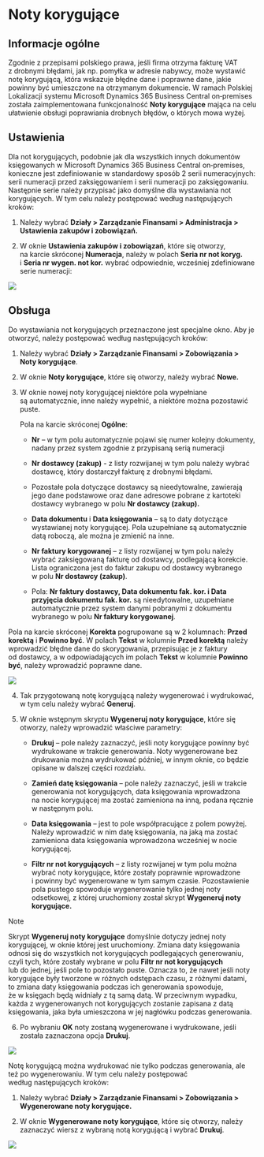 # Noty korygujące

## Informacje ogólne

 Zgodnie z przepisami polskiego prawa, jeśli firma otrzyma fakturę VAT
 z drobnymi błędami, jak np. pomyłka w adresie nabywcy, może wystawić
 notę korygującą, która wskazuje błędne dane i poprawne dane, jakie
 powinny być umieszczone na otrzymanym dokumencie. W ramach Polskiej
 Lokalizacji systemu Microsoft Dynamics 365 Business Central
 on‑premises została zaimplementowana funkcjonalność **Noty
 korygujące** mająca na celu ułatwienie obsługi poprawiania drobnych
 błędów, o których mowa wyżej.

## Ustawienia

 Dla not korygujących, podobnie jak dla wszystkich innych dokumentów
 księgowanych w Microsoft Dynamics 365 Business Central on‑premises,
 konieczne jest zdefiniowanie w standardowy sposób 2 serii
 numeracyjnych: serii numeracji przed zaksięgowaniem i serii numeracji
 po zaksięgowaniu. Następnie serie należy przypisać jako domyślne
 dla wystawiania not korygujących. W tym celu należy postępować
 według następujących kroków:

1.  Należy wybrać **Działy \> Zarządzanie Finansami \> Administracja \>
     Ustawienia zakupów i zobowiązań.**

2.  W oknie **Ustawienia zakupów i zobowiązań**, które się otworzy,
     na karcie skróconej **Numeracja**, należy w polach **Seria nr not
     koryg.** i **Seria nr wygen. not kor.** wybrać odpowiednie,
     wcześniej zdefiniowane serie numeracji:

  ![](media/image325.png)

## Obsługa

 Do wystawiania not korygujących przeznaczone jest specjalne okno.
 Aby je otworzyć, należy postępować według następujących kroków:

1.  Należy wybrać **Działy \> Zarządzanie Finansami \> Zobowiązania \>
    Noty korygujące**.

2.  W oknie **Noty korygujące**, które się otworzy, należy wybrać
    **Nowe.**

3.  W oknie nowej noty korygującej niektóre pola wypełniane
    są automatycznie, inne należy wypełnić, a niektóre można pozostawić
    puste.

    Pola na karcie skróconej **Ogólne**:

    -   **Nr** – w tym polu automatycznie pojawi się numer kolejny
         dokumenty, nadany przez system zgodnie z przypisaną serią
         numeracji
    
    -   **Nr dostawcy (zakup)** - z listy rozwijanej w tym polu należy
         wybrać dostawcę, który dostarczył fakturę z drobnymi błędami.
    
    -   Pozostałe pola dotyczące dostawcy są nieedytowalne, zawierają jego
         dane podstawowe oraz dane adresowe pobrane z kartoteki dostawcy
         wybranego w polu **Nr dostawcy (zakup).**
    
    -   **Data dokumentu** i **Data księgowania** – są to daty dotyczące
         wystawianej noty korygującej. Pola uzupełniane są automatycznie
         datą roboczą, ale można je zmienić na inne.
    
    -   **Nr faktury korygowanej** – z listy rozwijanej w tym polu należy
         wybrać zaksięgowaną fakturę od dostawcy, podlegającą korekcie.
         Lista ograniczona jest do faktur zakupu od dostawcy wybranego
         w polu **Nr dostawcy (zakup)**.
    
    -   Pola: **Nr faktury dostawcy, Data dokumentu fak. kor. i Data
         przyjęcia dokumentu fak. kor.** są nieedytowalne, uzupełniane
         automatycznie przez system danymi pobranymi z dokumentu wybranego
         w polu **Nr faktury korygowanej**.

 Pola na karcie skróconej **Korekta** pogrupowane są w 2 kolumnach:
 **Przed korektą** i **Powinno być**. W polach **Tekst** w kolumnie
 **Przed korektą** należy wprowadzić błędne dane do skorygowania,
 przepisując je z faktury od dostawcy, a w odpowiadających im polach
 **Tekst** w kolumnie **Powinno być**, należy wprowadzić poprawne dane.

  ![](media/image326.png)

4.  Tak przygotowaną notę korygującą należy wygenerować i wydrukować,
     w tym celu należy wybrać **Generuj**.

5.  W oknie wstępnym skryptu **Wygeneruj noty korygujące**, które się
    otworzy, należy wprowadzić właściwe parametry:

    -   **Drukuj** – pole należy zaznaczyć, jeśli noty korygujące powinny
         być wydrukowane w trakcie generowania. Noty wygenerowane bez
         drukowania można wydrukować później, w innym oknie, co będzie
         opisane w dalszej części rozdziału.
    
    -   **Zamień datę księgowania** – pole należy zaznaczyć, jeśli
         w trakcie generowania not korygujących, data księgowania
         wprowadzona na nocie korygującej ma zostać zamieniona na inną,
         podana ręcznie w następnym polu.
    
    -   **Data księgowania** – jest to pole współpracujące z polem powyżej.
         Należy wprowadzić w nim datę księgowania, na jaką ma zostać
         zamieniona data księgowania wprowadzona wcześniej w nocie
         korygującej.
    
    -   **Filtr nr not korygujących** – z listy rozwijanej w tym polu można
         wybrać noty korygujące, które zostały poprawnie wprowadzone
         i powinny być wygenerowane w tym samym czasie. Pozostawienie pola
         pustego spowoduje wygenerowanie tylko jednej noty odsetkowej,
         z której uruchomiony został skrypt **Wygeneruj noty korygujące.**

>[!NOTE]
>Skrypt **Wygeneruj noty korygujące** domyślnie dotyczy
 jednej noty korygującej, w oknie której jest uruchomiony. Zmiana daty
 księgowania odnosi się do wszystkich not korygujących podlegających
 generowaniu, czyli tych, które zostały wybrane w polu **Filtr nr not
 korygujących** lub do jednej, jeśli pole to pozostało puste. Oznacza
 to, że nawet jeśli noty korygujące były tworzone w różnych odstępach
 czasu, z różnymi datami, to zmiana daty księgowania podczas
 ich generowania spowoduje, że w księgach będą widniały z tą samą datą.
 W przeciwnym wypadku, każda z wygenerowanych not korygujących zostanie
 zapisana z datą księgowania, jaka była umieszczona w jej nagłówku
 podczas generowania.

6.  Po wybraniu **OK** noty zostaną wygenerowane i wydrukowane, jeśli
     została zaznaczona opcja **Drukuj**.

  ![](media/image327.png)

Notę korygującą można wydrukować nie tylko podczas generowania, ale
też po wygenerowaniu. W tym celu należy postępować
według następujących kroków:

1.  Należy wybrać **Działy \> Zarządzanie Finansami \> Zobowiązania \>
     Wygenerowane noty korygujące.**

2.  W oknie **Wygenerowane noty korygujące**, które się otworzy, należy
     zaznaczyć wiersz z wybraną notą korygującą i wybrać **Drukuj**.

  ![](media/image328.png)